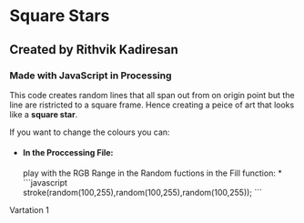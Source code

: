 # Square Stars
## Created by Rithvik Kadiresan 
### Made with JavaScript in Processing

This code creates random lines that all span out from on origin point but the line are ristricted to a square frame. Hence creating a peice of art that looks like a **square star**.

If you want to change the colours you can:
* <h4>In the Proccessing File:</h4>  play with the RGB Range in the Random fuctions in the Fill function:
    * ```javascript
    stroke(random(100,255),random(100,255),random(100,255));
    ```

Vartation 1
